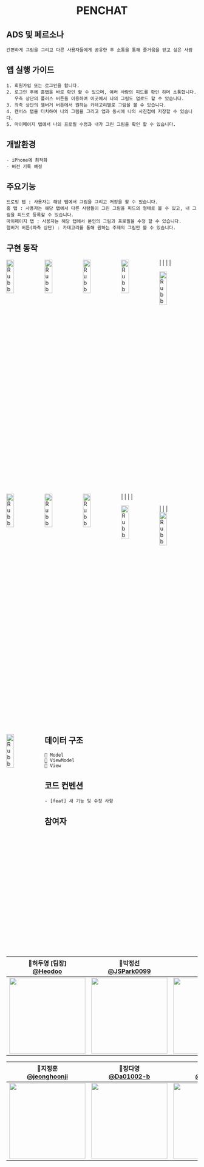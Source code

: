<h1 align="middle">PENCHAT</h1>

## ADS 및 페르소나
```
간편하게 그림을 그리고 다른 사용자들에게 공유한 후 소통을 통해 즐거움을 얻고 싶은 사람
```

## 앱 실행 가이드
```
1. 회원가입 또는 로그인을 합니다.
2. 로그인 후에 홈탭을 바로 확인 할 수 있으며, 여러 사람의 피드를 확인 하며 소통합니다. 
   우측 상단의 플러스 버튼을 이용하여 이곳에서 나의 그림도 업로드 할 수 있습니다.
3. 좌측 상단의 햄버거 버튼에서 원하는 카테고리별로 그림을 볼 수 있습니다.
4. 캔버스 탭을 터치하여 나의 그림을 그리고 앱과 동시에 나의 사진첩에 저장할 수 있습니다.
5. 마이페이지 탭에서 나의 프로필 수정과 내가 그린 그림을 확인 할 수 있습니다.
```


## 개발환경
```
- iPhone에 최적화
- 버전 기록 예정
```

## 주요기능
```
드로잉 탭 : 사용자는 해당 탭에서 그림을 그리고 저장을 할 수 있습니다.
홈 탭 : 사용자는 해당 탭에서 다른 사람들이 그린 그림을 피드의 형태로 볼 수 있고, 내 그림을 피드로 등록할 수 있습니다.
마이페이지 탭 : 사용자는 해당 탭에서 본인의 그림과 프로필을 수정 할 수 있습니다.
햄버거 버튼(좌측 상단) : 카테고리를 통해 원하는 주제의 그림만 볼 수 있습니다.
```


## 구현 동작



<img src="https://user-images.githubusercontent.com/91583287/210932599-fe35e1e1-ce9e-47b2-bd22-dabea78a1d87.png" width="20%" height="15%" title="px(픽셀) 크기 설정" alt="RubberDuck" style="float:left;"></img> | 
<img src="https://user-images.githubusercontent.com/91583287/210933269-f6b03934-9fec-43e9-95de-31f806266e1f.png" width="20%" height="15%" title="px(픽셀) 크기 설정" alt="RubberDuck" style="float:left;"></img> | 
<img src="https://user-images.githubusercontent.com/91583287/210941295-8187e035-6a39-4d62-98a5-be383276c901.png" width="20%" height="15%" title="px(픽셀) 크기 설정" alt="RubberDuck" style="float:left;"></img> | 
<img src="https://user-images.githubusercontent.com/91583287/210942523-74e9681b-aa66-4b50-a6ca-381c8fc3d24a.png" width="20%" height="15%" title="px(픽셀) 크기 설정" alt="RubberDuck" style="float:left;"></img> | 



<img src="https://user-images.githubusercontent.com/91583287/210941890-eb73c426-60b7-4b6d-a540-89502c027114.png" width="20%" height="15%" title="px(픽셀) 크기 설정" alt="RubberDuck" style="float:left;"></img> | 
<img src="https://user-images.githubusercontent.com/91583287/210942071-0706c32f-459a-45ad-a686-2e8815a5932d.png" width="20%" height="15%" title="px(픽셀) 크기 설정" alt="RubberDuck" style="float:left;"></img> | 
<img src="https://user-images.githubusercontent.com/91583287/210941498-9378a62d-593f-43ec-8bfb-3f72fece76b8.png" width="20%" height="15%" title="px(픽셀) 크기 설정" alt="RubberDuck" style="float:left;"></img> | 
<img src="https://user-images.githubusercontent.com/91583287/210941616-c10b33be-1f0c-4420-a0d1-d481cde57d48.png" width="20%" height="15%" title="px(픽셀) 크기 설정" alt="RubberDuck" style="float:left;"></img> | 

<img src="https://user-images.githubusercontent.com/91583287/210941674-92cbf9ee-7a4b-46a9-b94c-a16a3c44bf95.png" width="20%" height="15%" title="px(픽셀) 크기 설정" alt="RubberDuck" style="float:left;"></img> | 
<img src="https://user-images.githubusercontent.com/91583287/210942197-b9f11cc1-0c5f-42ba-ac1e-e2695d71498b.png" width="20%" height="15%" title="px(픽셀) 크기 설정" alt="RubberDuck" style="float:left;"></img> | 
<img src="https://user-images.githubusercontent.com/91583287/210942324-2cfafe14-3bf0-444f-9596-3efc5ced859d.png" width="20%" height="15%" title="px(픽셀) 크기 설정" alt="RubberDuck" style="float:left;"></img> | 












## 데이터 구조 
```
📂 Model
📂 ViewModel
📂 View
```

## 코드 컨벤션

```
- [feat] 새 기능 및 수정 사항
```

## 참여자
| 📎허두영 [팀장]<br/>[@Heodoo](https://github.com/Heodoo)<br/> | 📎박정선<br/> [@JSPark0099](https://github.com/JSPark0099)<br/> | 📎허주희<br/>[@ZOOEY](https://github.com/ZOOEY)<br/> | 📎서광현<br/> [@seo-kh](https://github.com/seo-kh)<br/> |
| :----------------------------------------------------------: | :---------------------------------------------: | :-------------------------------------------------: |:----------------------------------------------------------: |
|<img src="https://avatars.githubusercontent.com/u/39407635?v=4" width=200> | <img src="https://avatars.githubusercontent.com/u/91583287?v=4" width=200>  | <img src="https://avatars.githubusercontent.com/u/107897929?v=4" width=200> | <img src="https://avatars.githubusercontent.com/u/68586179?v=4" width=200> |

| 📎지정훈<br/> [@jeonghoonji](https://github.com/jeonghoonji)<br/> |  📎장다영<br/> [@Da01002-b](https://github.com/Da01002)<br/> | 📎박정우<br/> [@jwoo820](https://github.com/jwoo820)<br/> | 📎박성민<br/> [@SeongMin0106](https://github.com/SeongMin0106)<br/> |
| :---------------------------------------------: | :-------------------------------------------------: | :----------------------------------------------------------: | :---------------------------------------------: |
|<img src="https://avatars.githubusercontent.com/u/73868968?v=4" width=200> | <img src="https://avatars.githubusercontent.com/u/80445363?v=4" width=200>  | <img src="https://avatars.githubusercontent.com/u/48409306?v=4" width=200> | <img src="https://avatars.githubusercontent.com/u/104570633?v=4" width=200> |






